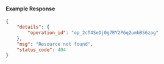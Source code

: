 <!-- Code generated for API Clients. DO NOT EDIT. -->

#### Example Response

```json
{
	"details": {
		"operation_id": "op_2cT4SeDj0g7RY2P6q2umbBS6zog"
	},
	"msg": "Resource not found",
	"status_code": 404
}
```
